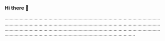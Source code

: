 ### Hi there 👋

............................................................................................................................................................................................................................................................................................................................................................................................................................................................................................